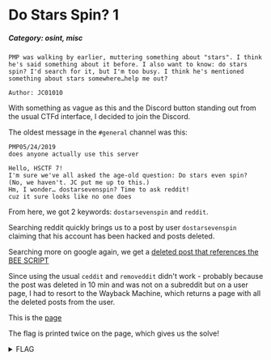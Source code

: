# Do Stars Spin? 1

##### Category: osint, misc

```
PMP was walking by earlier, muttering something about "stars". I think he's said something about it before. I also want to know: do stars spin? I'd search for it, but I'm too busy. I think he's mentioned something about stars somewhere…help me out?

Author: JC01010
```

With something as vague as this and the Discord button standing out from the usual CTFd interface, I decided to join the Discord.

The oldest message in the `#general` channel was this:

```
PMP05/24/2019
does anyone actually use this server

Hello, HSCTF 7!
I'm sure we've all asked the age-old question: Do stars even spin? (No, we haven't. JC put me up to this.)
Hm, I wonder… dostarsevenspin? Time to ask reddit!
cuz it sure looks like no one does
```

From here, we got 2 keywords: `dostarsevenspin` and `reddit`.

Searching reddit quickly brings us to a post by user `dostarsevenspin` claiming that his account has been hacked and posts deleted.

Searching more on google again, we get a [deleted post that references the BEE SCRIPT](https://www.reddit.com/user/dostarsevenspin/)

Since using the usual `ceddit` and `removeddit` didn't work - probably because the post was deleted in 10 min and was not on a subreddit but on a user page, I had to resort to the Wayback Machine, which returns a page with all the deleted posts from the user.

This is the [page](https://web.archive.org/web/20200527041338/https://www.reddit.com/user/dostarsevenspin/)

The flag is printed twice on the page, which gives us the solve! 

<details>
    <summary>FLAG</summary>
    
    flag{7t3rE_i5_n0_wAy_a_be3_sh0u1d_BEE_ab13_t0_f1Y_89a89fe1}
</details>
